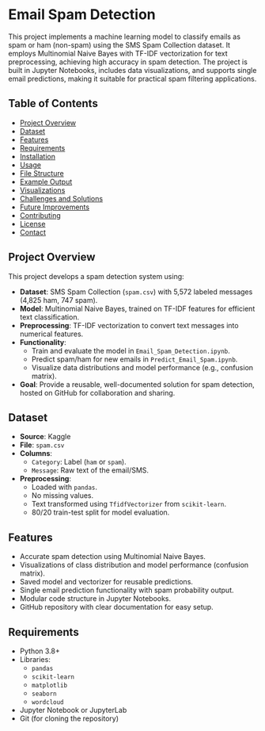 # Email Spam Detection

This project implements a machine learning model to classify emails as spam or ham (non-spam) using the SMS Spam Collection dataset. It employs Multinomial Naive Bayes with TF-IDF vectorization for text preprocessing, achieving high accuracy in spam detection. The project is built in Jupyter Notebooks, includes data visualizations, and supports single email predictions, making it suitable for practical spam filtering applications.

## Table of Contents
- [Project Overview](#project-overview)
- [Dataset](#dataset)
- [Features](#features)
- [Requirements](#requirements)
- [Installation](#installation)
- [Usage](#usage)
- [File Structure](#file-structure)
- [Example Output](#example-output)
- [Visualizations](#visualizations)
- [Challenges and Solutions](#challenges-and-solutions)
- [Future Improvements](#future-improvements)
- [Contributing](#contributing)
- [License](#license)
- [Contact](#contact)

## Project Overview
This project develops a spam detection system using:
- **Dataset**: SMS Spam Collection (`spam.csv`) with 5,572 labeled messages (4,825 ham, 747 spam).
- **Model**: Multinomial Naive Bayes, trained on TF-IDF features for efficient text classification.
- **Preprocessing**: TF-IDF vectorization to convert text messages into numerical features.
- **Functionality**:
  - Train and evaluate the model in `Email_Spam_Detection.ipynb`.
  - Predict spam/ham for new emails in `Predict_Email_Spam.ipynb`.
  - Visualize data distributions and model performance (e.g., confusion matrix).
- **Goal**: Provide a reusable, well-documented solution for spam detection, hosted on GitHub for collaboration and sharing.

## Dataset
- **Source**: Kaggle
- **File**: `spam.csv`
- **Columns**:
  - `Category`: Label (`ham` or `spam`).
  - `Message`: Raw text of the email/SMS.
- **Preprocessing**:
  - Loaded with `pandas`.
  - No missing values.
  - Text transformed using `TfidfVectorizer` from `scikit-learn`.
  - 80/20 train-test split for model evaluation.

## Features
- Accurate spam detection using Multinomial Naive Bayes.
- Visualizations of class distribution and model performance (confusion matrix).
- Saved model and vectorizer for reusable predictions.
- Single email prediction functionality with spam probability output.
- Modular code structure in Jupyter Notebooks.
- GitHub repository with clear documentation for easy setup.

## Requirements
- Python 3.8+
- Libraries:
  - `pandas`
  - `scikit-learn`
  - `matplotlib`
  - `seaborn`
  - `wordcloud`
- Jupyter Notebook or JupyterLab
- Git (for cloning the repository)

